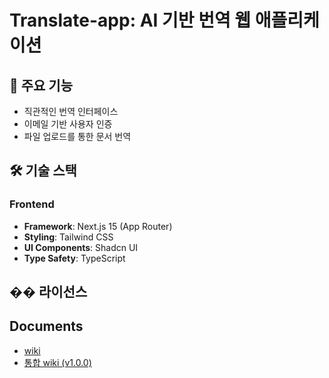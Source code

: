 # Translate-app: AI 기반 번역 웹 애플리케이션

## 🚀 주요 기능

- 직관적인 번역 인터페이스
- 이메일 기반 사용자 인증
- 파일 업로드를 통한 문서 번역

## 🛠 기술 스택

### Frontend
- **Framework**: Next.js 15 (App Router)
- **Styling**: Tailwind CSS
- **UI Components**: Shadcn UI
- **Type Safety**: TypeScript

## �� 라이선스

## Documents
- [wiki](https://github.com/daehyun99/Using-AI-Tools-Front/wiki)
- [통합 wiki (v1.0.0)](https://github.com/daehyun99/Translate-app/wiki/Front-end)